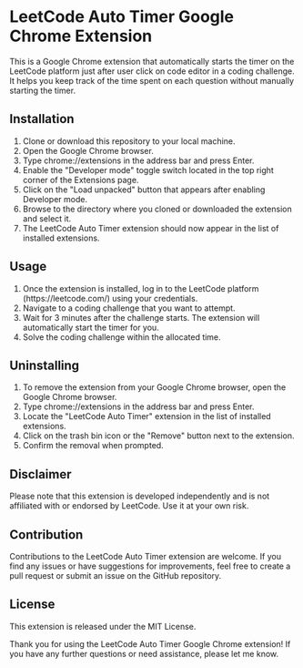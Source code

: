 <body>
  <h1>LeetCode Auto Timer Google Chrome Extension</h1>

  <p>This is a Google Chrome extension that automatically starts the timer on the LeetCode platform just after user click on code editor in a coding challenge. It helps you keep track of the time spent on each question without manually starting the timer.</p>
  
  <h2>Installation</h2>
  <ol>
    <li>Clone or download this repository to your local machine.</li>
    <li>Open the Google Chrome browser.</li>
    <li>Type chrome://extensions in the address bar and press Enter.</li>
    <li>Enable the "Developer mode" toggle switch located in the top right corner of the Extensions page.</li>
    <li>Click on the "Load unpacked" button that appears after enabling Developer mode.</li>
    <li>Browse to the directory where you cloned or downloaded the extension and select it.</li>
    <li>The LeetCode Auto Timer extension should now appear in the list of installed extensions.</li>
  </ol>
  
  <h2>Usage</h2>
  <ol>
    <li>Once the extension is installed, log in to the LeetCode platform (https://leetcode.com/) using your credentials.</li>
    <li>Navigate to a coding challenge that you want to attempt.</li>
    <li>Wait for 3 minutes after the challenge starts. The extension will automatically start the timer for you.</li>
    <li>Solve the coding challenge within the allocated time.</li>
  </ol>
  
  <h2>Uninstalling</h2>
  <ol>
    <li>To remove the extension from your Google Chrome browser, open the Google Chrome browser.</li>
    <li>Type chrome://extensions in the address bar and press Enter.</li>
    <li>Locate the "LeetCode Auto Timer" extension in the list of installed extensions.</li>
    <li>Click on the trash bin icon or the "Remove" button next to the extension.</li>
    <li>Confirm the removal when prompted.</li>
  </ol>
  
  <h2>Disclaimer</h2>
  <p>Please note that this extension is developed independently and is not affiliated with or endorsed by LeetCode. Use it at your own risk.</p>
  
  <h2>Contribution</h2>
  <p>Contributions to the LeetCode Auto Timer extension are welcome. If you find any issues or have suggestions for improvements, feel free to create a pull request or submit an issue on the GitHub repository.</p>
  
  <h2>License</h2>
  <p>This extension is released under the MIT License.</p>
  
  <p>Thank you for using the LeetCode Auto Timer Google Chrome extension! If you have any further questions or need assistance, please let me know.</p>
</body>
</html>
